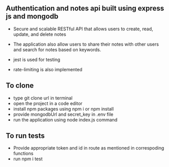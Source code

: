 ## Authentication and notes api built using express js and mongodb

* Secure and scalable RESTful API that allows users to create, read, update, and delete notes
* The application also allow users to share their notes with other users and search for notes based on keywords.

* jest is used for testing
* rate-limiting is also implemented

## To clone
* type git clone url in terminal
* open the project in a code editor
* install npm packages using npm i or npm install
* provide mongodbUrl and secret_key in .env file
* run the application using node index.js command


## To run tests
* Provide appropriate token and id in route as mentioned in correspoding functions
* run npm i test


